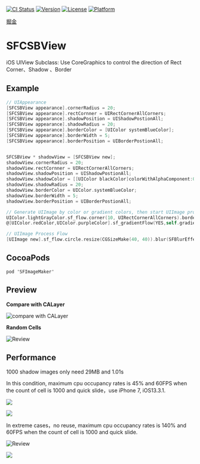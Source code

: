 [![CI Status](https://img.shields.io/travis/389185764@qq.com/SDWebImage-SFImageMaker.svg?style=flat)](https://travis-ci.org/389185764@qq.com/SDWebImage-SFImageMaker)
[![Version](https://img.shields.io/cocoapods/v/SFImageMaker.svg?style=flat)](https://cocoapods.org/pods/SFImageMaker)
[![License](https://img.shields.io/cocoapods/l/SFImageMaker.svg?style=flat)](https://cocoapods.org/pods/SFImageMaker)
[![Platform](https://img.shields.io/cocoapods/p/SFImageMaker.svg?style=flat)](https://cocoapods.org/pods/SFImageMaker)

[掘金](https://juejin.im/post/5e1e08c36fb9a030080c9427)

# SFCSBView
iOS UIView Subclass: Use CoreGraphics to control the direction of Rect Corner、Shadow 、Border
## Example
```objective-c
// UIAppearance
[SFCSBView appearance].cornerRadius = 20;
[SFCSBView appearance].rectCornner = UIRectCornerAllCorners;
[SFCSBView appearance].shadowPosition = UIShadowPostionAll;
[SFCSBView appearance].shadowRadius = 20;
[SFCSBView appearance].borderColor = [UIColor systemBlueColor];
[SFCSBView appearance].borderWidth = 5;
[SFCSBView appearance].borderPosition = UIBorderPostionAll;


SFCSBView * shadowView = [SFCSBView new];
shadowView.cornerRadius = 20;
shadowView.rectCornner = UIRectCornerAllCorners;
shadowView.shadowPosition = UIShadowPostionAll;
shadowView.shadowColor = [[UIColor blackColor]colorWithAlphaComponent:0.6];
shadowView.shadowRadius = 20;
shadowView.borderColor = UIColor.systemBlueColor;
shadowView.borderWidth = 5;
shadowView.borderPosition = UIBorderPostionAll;

// Generate UIImage by color or gradient colors, then start UIImage process flow
UIColor.lightGrayColor.sf_flow.corner(10, UIRectCornerAllCorners).border(0.5, UIColor.blackColor).image;
@[UIColor.redColor,UIColor.purpleColor].sf_gradientFlow(YES,self.gradientButton.frame.size).corner(10, UIRectCornerTopLeft|UIRectCornerBottomRight).border(1, UIColor.blackColor).image

// UIImage Process Flow
[UIImage new].sf_flow.circle.resize(CGSizeMake(40, 40)).blur(SFBlurEffectLight).corner(10, UIRectEdgeAll).border(1, UIColor.redColor)
```

## CocoaPods
```
pod 'SFImageMaker'
```

## Preview

**Compare with CALayer**

![compare with CALayer](https://silverfruity.github.io/assets/img/UICornerShadowView_1.a69ce9a7.jpeg)

**Random Cells**

![Review](https://silverfruity.github.io/assets/img/UICornerShadowView_2.51bb194d.jpeg)



## Performance

1000 shadow images only need 29MB and 1.01s

In this condition, maximum cpu occupancy rates is 45% and 60FPS when the count of cell is 1000 and quick slide，use iPhone 7, iOS13.3.1.

![](https://silverfruity.github.io/assets/img/UICornerShadowView_2.51bb194d.jpeg)

![](https://silverfruity.github.io/assets/img/UICornerShadowView_3.a15b93dd.jpeg)

In extreme cases，no reuse,  maximum cpu occupancy rates is 140% and 60FPS when the count of cell is 1000 and quick slide.

![Review](https://silverfruity.github.io/assets/img/UICornerShadowView_4.3697f58a.jpeg)

![](https://silverfruity.github.io/assets/img/UICornerShadowView_5.c12a9d56.jpeg)
